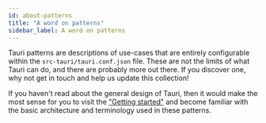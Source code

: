 ```yaml
---
id: about-patterns
title: "A word on patterns"
sidebar_label: A word on patterns
---
```


Tauri patterns are descriptions of use-cases that are entirely configurable within the `src-tauri/tauri.conf.json` file. These are not the limits of what Tauri can do, and there are probably more out there. If you discover one, why not get in touch and help us update this collection!

If you haven't read about the general design of Tauri, then it would make the most sense for you to visit the ["Getting started"](/docs/getting-started/intro) and become familiar with the basic architecture and terminology used in these patterns. 
